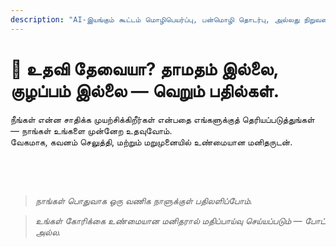 ```yaml
---
description: "AI-இயங்கும் கூட்டம் மொழிபெயர்ப்பு, பன்மொழி தொடர்பு, அல்லது நிறுவன ஆரம்பம் பற்றி கேள்விகள் உள்ளதா? நாங்கள் உதவ இங்கே இருக்கிறோம் — வேகமாக, மனிதர்களுடன், மற்றும் குழப்பம் இல்லாமல்."
---
```


# 💬 உதவி தேவையா? தாமதம் இல்லை, குழப்பம் இல்லை — வெறும் பதில்கள்.

நீங்கள் என்ன சாதிக்க முயற்சிக்கிறீர்கள் என்பதை எங்களுக்குத் தெரியப்படுத்துங்கள் — நாங்கள் உங்களை முன்னேற உதவுவோம்.  
வேகமாக, கவனம் செலுத்தி, மற்றும் மறுமுனையில் உண்மையான மனிதருடன்.

<!-- <br>

<ContactForm
  formStyle="margin: 1rem auto;"
  categoryLabel="இன்று உங்களை InterMind-க்கு என்ன கொண்டு வந்தது? *"
  categoryPlaceholderText="உங்கள் முக்கிய காரணத்தைத் தேர்ந்தெடுக்கவும்…"
  messageLabel="மேலும் சொல்லுங்கள் *"
  messagePlaceholderText="நீங்கள் பகிர விரும்பும் எதுவும் — இலக்குகள், சூழல், அல்லது தொழில்நுட்ப விவரங்கள்."
  buttonText="இப்போதே நிபுணர் உதவி பெறுங்கள்"
  :services="[
    'எனக்கு ஆரம்பிக்க உதவி தேவை',
    'நான் ஒரு டெமோ திட்டமிட விரும்புகிறேன்',
    'எனக்கு தொழில்நுட்ப பிரச்சினை அல்லது பிழை உள்ளது',
    'எனக்கு கூட்டம் ஒருங்கிணைப்பில் உதவி தேவை',
    'எனக்கு மொழிபெயர்ப்பு தரம் பற்றி கேள்விகள் உள்ளன',
    'எனக்கு குழு ஆரம்பத்தில் உதவி தேவை',
    'எனக்கு பில்லிங் அல்லது சந்தா கேள்விகள் உள்ளன',
    'நான் நிறுவன அம்சங்களை ஆராய விரும்புகிறேன்',
    'நான் கட்டுப்பாடுகள் இல்லாமல் Mind API பயன்பாட்டு ID மற்றும் டோக்கனைப் பெற விரும்புகிறேன்',
    'பொதுவான கேள்வி அல்லது கருத்து'
  ]" /> -->

<br>

<!-- ## Or use the inline form: -->

<ContactForm 
  :inline="true"
  formStyle="margin: 1rem auto;"  
  categoryLabel="இன்று உங்களை InterMind-க்கு என்ன கொண்டு வந்தது? *"  
  categoryPlaceholderText="உங்கள் முக்கிய காரணத்தைத் தேர்ந்தெடுக்கவும்…"  
  messageLabel="மேலும் சொல்லுங்கள் *"  
  messagePlaceholderText="நீங்கள் பகிர விரும்பும் எதுவும் — இலக்குகள், சூழல், அல்லது தொழில்நுட்ப விவரங்கள்."  
  :services="[
    'எனக்கு ஆரம்பிக்க உதவி தேவை',
    'நான் ஒரு டெமோ திட்டமிட விரும்புகிறேன்',
    'எனக்கு தொழில்நுட்ப பிரச்சினை அல்லது பிழை உள்ளது',
    'எனக்கு கூட்டம் ஒருங்கிணைப்பில் உதவி தேவை',
    'எனக்கு மொழிபெயர்ப்பு தரம் பற்றி கேள்விகள் உள்ளன',
    'எனக்கு குழு ஆரம்பத்தில் உதவி தேவை',
    'எனக்கு பில்லிங் அல்லது சந்தா கேள்விகள் உள்ளன',
    'நான் நிறுவன அம்சங்களை ஆராய விரும்புகிறேன்',
    'நான் கட்டுப்பாடுகள் இல்லாமல் Mind API பயன்பாட்டு ID மற்றும் டோக்கனைப் பெற விரும்புகிறேன்',
    'பொதுவான கேள்வி அல்லது கருத்து'
  ]" />

<br>

> _நாங்கள் பொதுவாக ஒரு வணிக நாளுக்குள் பதிலளிப்போம்._

> _உங்கள் கோரிக்கை உண்மையான மனிதரால் மதிப்பாய்வு செய்யப்படும் — போட் அல்ல._